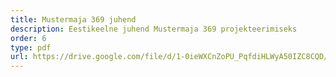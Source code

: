 ```yaml
---
title: Mustermaja 369 juhend
description: Eestikeelne juhend Mustermaja 369 projekteerimiseks
order: 6
type: pdf
url: https://drive.google.com/file/d/1-0ieWXCnZoPU_PqfdiHLWyA50IZC8CQD/view?usp=sharing
---
```

